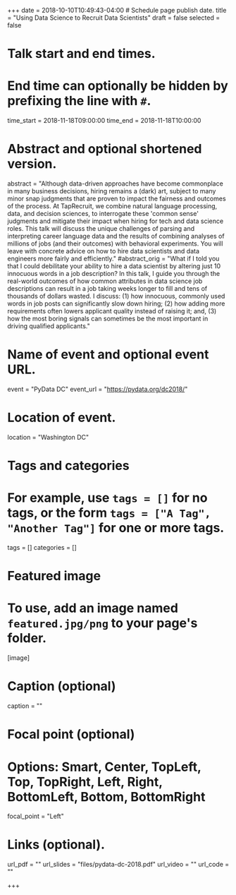 +++
date = 2018-10-10T10:49:43-04:00 # Schedule page publish date.
title = "Using Data Science to Recruit Data Scientists"
draft = false
selected = false

# Talk start and end times.
#   End time can optionally be hidden by prefixing the line with `#`.
time_start = 2018-11-18T09:00:00
time_end = 2018-11-18T10:00:00

# Abstract and optional shortened version.
abstract = "Although data-driven approaches have become commonplace in many business decisions, hiring remains a (dark) art, subject to many minor snap judgments that are proven to impact the fairness and outcomes of the process. At TapRecruit, we combine natural language processing, data, and decision sciences, to interrogate these 'common sense' judgments and mitigate their impact when hiring for tech and data science roles. This talk will discuss the unique challenges of parsing and interpreting career language data and the results of combining analyses of millions of jobs (and their outcomes) with behavioral experiments. You will leave with concrete advice on how to hire data scientists and data engineers more fairly and efficiently."
#abstract_orig = "What if I told you that I could debilitate your ability to hire a data scientist by altering just 10 innocuous words in a job description? In this talk, I guide you through the real-world outcomes of how common attributes in data science job descriptions can result in a job taking weeks longer to fill and tens of thousands of dollars wasted. I discuss: (1) how innocuous, commonly used words in job posts can significantly slow down hiring; (2) how adding more requirements often lowers applicant quality instead of raising it; and, (3) how the most boring signals can sometimes be the most important in driving qualified applicants."

# Name of event and optional event URL.
event = "PyData DC"
event_url = "https://pydata.org/dc2018/"

# Location of event.
location = "Washington DC"

# Tags and categories
# For example, use `tags = []` for no tags, or the form `tags = ["A Tag", "Another Tag"]` for one or more tags.
tags = []
categories = []

# Featured image
# To use, add an image named `featured.jpg/png` to your page's folder. 
[image]
  # Caption (optional)
  caption = ""

  # Focal point (optional)
  # Options: Smart, Center, TopLeft, Top, TopRight, Left, Right, BottomLeft, Bottom, BottomRight
  focal_point = "Left"
  
# Links (optional).
url_pdf = ""
url_slides = "files/pydata-dc-2018.pdf"
url_video = ""
url_code = ""

+++



